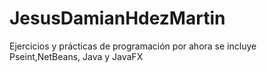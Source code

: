 # JesusDamianHdezMartin
Ejercicios y prácticas de programación
por ahora se incluye Pseint,NetBeans, Java y JavaFX
